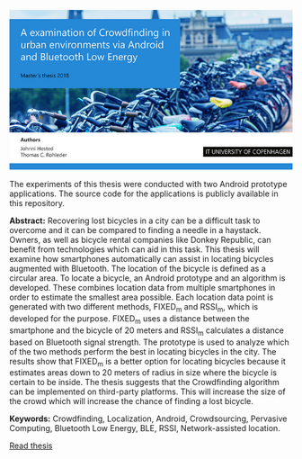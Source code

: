 ![Front](https://github.com/RohlederCPH/Master-Thesis-Crowdfinding/blob/master/thesis.jpg)

The experiments of this thesis were conducted with two Android prototype applications. The source code for the applications is publicly available in this  repository.

**Abstract:**
Recovering lost bicycles in a city can be a difficult task to overcome and it can be compared to finding a needle in a haystack. Owners, as well as bicycle rental companies like Donkey Republic, can benefit from technologies which can aid in this task. This thesis will examine how smartphones automatically can assist in locating bicycles augmented with Bluetooth. The location of the bicycle is defined as a circular area. To locate a bicycle, an Android prototype and an algorithm is developed. These combines location data from multiple smartphones in order to estimate the smallest area possible. Each location data point is generated with two different methods, FIXED<sub>m</sub> and RSSI<sub>m</sub>, which is developed for the purpose. FIXED<sub>m</sub> uses a distance between the smartphone and the bicycle of 20 meters and RSSI<sub>m</sub> calculates a distance based on Bluetooth signal strength. The prototype is used to analyze which of the two methods perform the best in locating bicycles in the city. The results show that FIXED<sub>m</sub> is a better option for locating bicycles because it estimates areas down to 20 meters of radius in size where the bicycle is certain to be inside. The thesis suggests that the Crowdfinding algorithm can be implemented on third-party platforms. This will increase the size of the crowd which will increase the chance of finding a lost bicycle.

**Keywords:** 
Crowdfinding, Localization, Android, Crowdsourcing, Pervasive Computing, Bluetooth Low Energy, BLE, RSSI, Network-assisted location.


[Read thesis](https://github.com/RohlederCPH/Master-Thesis-Crowdfinding/blob/master/cf-thesis.pdf)


